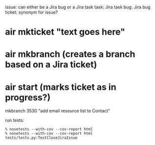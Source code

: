 issue: can either be a Jira bug or a Jira task
task: Jira task
bug: Jira bug
ticket: synonym for issue?

# air mkticket "text goes here"
# air mkbranch <ticket number> (creates a branch based on a Jira ticket)
# air start <ticket> (marks ticket as in progress?)

mkbranch 3530 "add email resource list to Contact"

run tests:

    % nosetests --with-cov --cov-report html
    % nosetests --with-cov --cov-report html tests/tests.py:TestCloseJiraIssue
